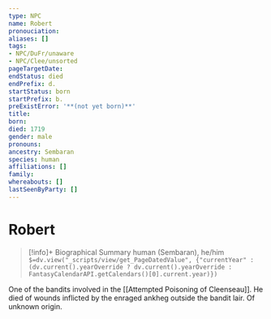 ```yaml
---
type: NPC
name: Robert
pronouciation:
aliases: []
tags:
- NPC/DuFr/unaware
- NPC/Clee/unsorted
pageTargetDate:
endStatus: died
endPrefix: d.
startStatus: born
startPrefix: b.
preExistError: '**(not yet born)**'
title:
born:
died: 1719
gender: male
pronouns:
ancestry: Sembaran
species: human
affiliations: []
family:
whereabouts: []
lastSeenByParty: []
---
```

# Robert
>[!info]+ Biographical Summary
>human (Sembaran), he/him
>`$=dv.view("_scripts/view/get_PageDatedValue", {"currentYear" : (dv.current().yearOverride ? dv.current().yearOverride : FantasyCalendarAPI.getCalendars()[0].current.year)})`

One of the bandits involved in the [[Attempted Poisoning of Cleenseau]]. He died of wounds inflicted by the enraged ankheg outside the bandit lair. Of unknown origin.